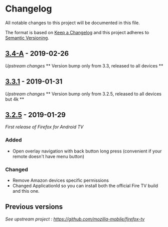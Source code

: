 # Changelog
All notable changes to this project will be documented in this file.

The format is based on [Keep a Changelog](http://keepachangelog.com/en/1.0.0/)
and this project adheres to [Semantic Versioning](http://semver.org/spec/v2.0.0.html).

## [3.4-A] - 2019-02-26
*Upstream changes*
** Version bump only from 3.3, released to all devices **

## [3.3.1] - 2019-01-31
*Upstream changes*
** Version bump only from 3.2.5, released to all devices but 4k **

## [3.2.5] - 2019-01-29
*First release of Firefox for Android TV*
### Added
- Open overlay navigation with back button long press (convenient if your remote doesn't have menu button)

### Changed
- Remove Amazon devices specific permissions
- Changed ApplicationId so you can install both the official Fire TV build and this one.

## Previous versions
*See upstream project : https://github.com/mozilla-mobile/firefox-tv*

[Unreleased]: https://github.com/zecakeh/firefox-tv-for-android/compare/v3.4-A..HEAD
[3.4-A]: https://github.com/zecakeh/firefox-tv-for-android/compare/v3.3.1...v3.4-A
[3.3.1]: https://github.com/zecakeh/firefox-tv-for-android/compare/v3.2.5...v3.3.1
[3.2.5]: https://github.com/mozilla-mobile/firefox-tv/compare/releases/v3.2.5...zecakeh:releases/v3.2.5
